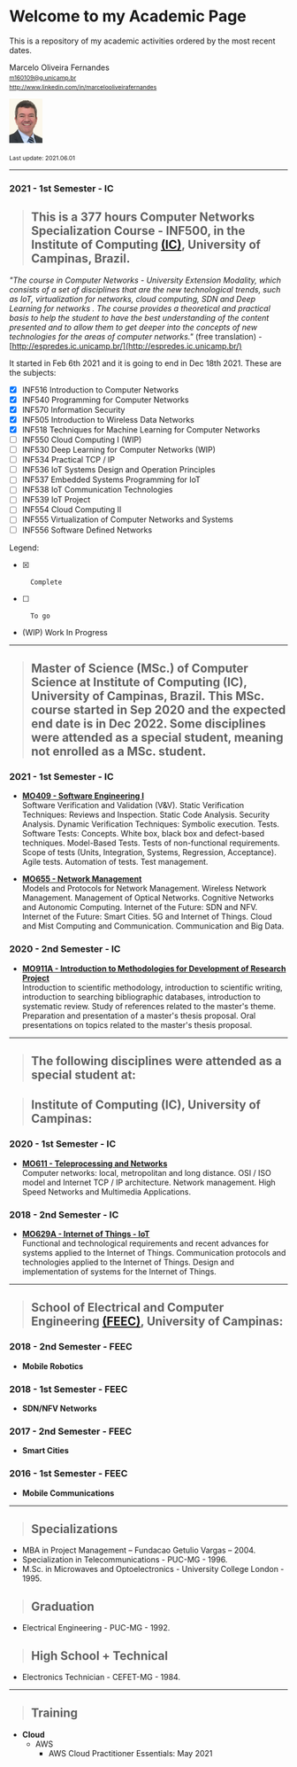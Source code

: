# Welcome to my Academic Page

This is a repository of my academic activities ordered by the most recent dates.  


Marcelo Oliveira Fernandes  
<span style="font-size:8pt"> m160109@g.unicamp.br  
http://www.linkedin.com/in/marcelooliveirafernandes  </span>

<img src="pictures/IMG_7343 copy_.jpg" width="60" >  



<span style="font-size:8pt"> Last update: 2021.06.01 </span>  

---
### 2021 - 1st Semester - IC   

> ## This is a 377 hours **Computer Networks Specialization Course - INF500**, in the Institute of Computing [(IC)](https://ic.unicamp.br/en/), University of Campinas, Brazil.  

*"The course in Computer Networks - University Extension Modality, which consists of a set of disciplines that are the new technological trends, such as IoT, virtualization for networks, cloud computing, SDN and Deep Learning for networks . The course provides a theoretical and practical basis to help the student to have the best understanding of the content presented and to allow them to get deeper into the concepts of new technologies for the areas of computer networks."* (free translation) - [http://espredes.ic.unicamp.br/](http://espredes.ic.unicamp.br/)


It started in Feb 6th 2021 and it is going to end in Dec 18th 2021. These are the subjects:  

- [x]  INF516 Introduction to Computer Networks
- [x]  INF540 Programming for Computer Networks
- [x]  INF570 Information Security
- [x]  INF505 Introduction to Wireless Data Networks
- [x]  INF518 Techniques for Machine Learning for Computer Networks 
- [ ]  INF550 Cloud Computing I (WIP)
- [ ]  INF530 Deep Learning for Computer Networks (WIP)
- [ ]  INF534 Practical TCP / IP
- [ ]  INF536 IoT Systems Design and Operation Principles
- [ ]  INF537 Embedded Systems Programming for IoT
- [ ]  INF538 IoT Communication Technologies
- [ ]  INF539 IoT Project
- [ ]  INF554 Cloud Computing II
- [ ]  INF555 Virtualization of Computer Networks and Systems
- [ ]   INF556 Software Defined Networks

Legend:  

- [x]       Complete
- [ ]       To go
-  (WIP)    Work In Progress  

---

> ## **Master of Science (MSc.)** of Computer Science at Institute of Computing (IC), University of Campinas, Brazil. This MSc. course started in Sep 2020 and the expected end date is in Dec 2022. Some disciplines were attended as a special student, meaning not enrolled as a MSc. student.

### 2021 - 1st Semester - IC

- **[MO409 - Software Engineering I](MO409-SoftwareEngineering1.md)**  
Software Verification and Validation (V&V). Static Verification Techniques: Reviews and Inspection. Static Code Analysis. Security Analysis. Dynamic Verification Techniques: Symbolic execution. Tests. Software Tests: Concepts. White box, black box and defect-based techniques. Model-Based Tests. Tests of non-functional requirements. Scope of tests (Units, Integration, Systems, Regression, Acceptance). Agile tests. Automation of tests. Test management.  


- **[MO655 - Network Management](MO655-NetworkManagement.md)**  
Models and Protocols for Network Management. Wireless Network Management. Management of Optical Networks. Cognitive Networks and Autonomic Computing. Internet of the Future: SDN and NFV. Internet of the Future: Smart Cities. 5G and Internet of Things. Cloud and Mist Computing and Communication. Communication and Big Data.  


### 2020 - 2nd Semester - IC

- **[MO911A - Introduction to Methodologies for Development of Research Project](MO911-IntroductionMethodologiesDevelopmentResearchProject.md)**  
Introduction to scientific methodology, introduction to scientific writing, introduction to searching bibliographic databases, introduction to systematic review. Study of references related to the master's theme. Preparation and presentation of a master's thesis proposal. Oral presentations on topics related to the master's thesis proposal.

---

> ## The following disciplines were attended as a **special student** at:  

> ## Institute of Computing (IC), University of Campinas:

### 2020 - 1st Semester - IC

- **[MO611 - Teleprocessing and Networks](MO611-TeleprocessingAndNetworks.md)**  
Computer networks: local, metropolitan and long distance. OSI / ISO model and Internet TCP / IP architecture. Network management. High Speed Networks and Multimedia Applications.

### 2018 - 2nd Semester - IC

- **[MO629A - Internet of Things - IoT](MO629A-IoT.md)**  
Functional and technological requirements and recent advances for systems applied to the Internet of Things. Communication protocols and technologies applied to the Internet of Things. Design and implementation of systems for the Internet of Things.  

---
> ## School of Electrical and Computer Engineering [(FEEC)](https://www.fee.unicamp.br/?language=en), University of Campinas:

### 2018 - 2nd Semester - FEEC
- **Mobile Robotics**

### 2018 - 1st Semester - FEEC
- **SDN/NFV Networks**

### 2017 - 2nd Semester - FEEC
- **Smart Cities**

### 2016 - 1st Semester - FEEC
- **Mobile Communications**

---

> ## Specializations

- MBA in Project Management – Fundacao Getulio Vargas – 2004.  
- Specialization in Telecommunications - PUC-MG - 1996.  
- M.Sc. in Microwaves and Optoelectronics - University College London - 1995.

> ## Graduation

- Electrical Engineering - PUC-MG - 1992. 

> ## High School + Technical  
- Electronics Technician - CEFET-MG - 1984.

---

> ## Training

- **Cloud**
  - AWS
    - AWS Cloud Practitioner Essentials: May 2021
